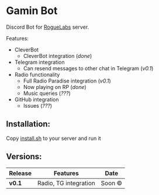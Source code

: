 Gamin Bot
=========
Discord Bot for [RogueLabs](https://discord.me/roguelabs) server.

Features:

+ CleverBot
    * CleverBot integration (*done*)
+ Telegram integration
    * Can resend messages to other chat in Telegram  (*v0.1*)
+ Radio functionality
    * Full Radio Paradise integration (*v0.1*)
    * Now playing on RP  (*done*)
    * Music queries (*???*)
+ GitHub integration
    * Issues (*???*)

Installation:
-------------

Copy [install.sh](server/install.sh) to your server and run it

Versions:
---------

| Release        | Features              | Date     |
| -------------- | --------------------- |:--------:|
| **v0.1**       | Radio, TG integration | Soon ©  |
